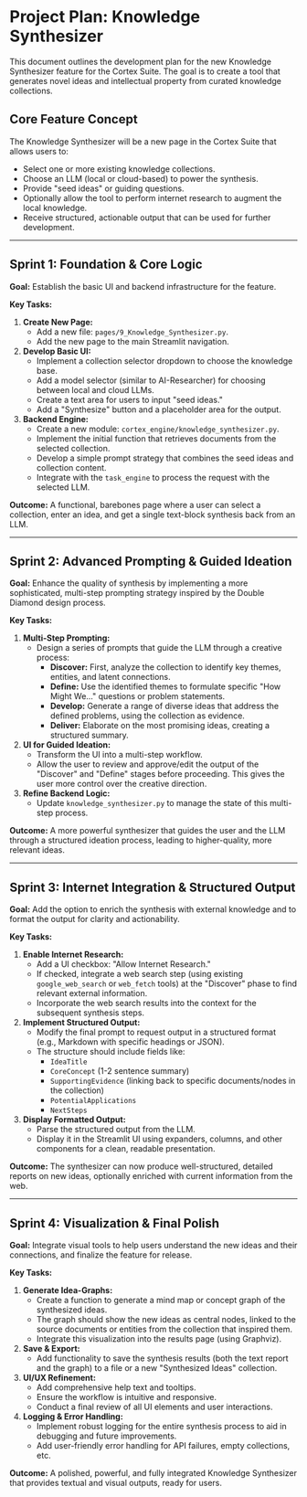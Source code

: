 # Project Plan: Knowledge Synthesizer

This document outlines the development plan for the new Knowledge Synthesizer feature for the Cortex Suite. The goal is to create a tool that generates novel ideas and intellectual property from curated knowledge collections.

## Core Feature Concept

The Knowledge Synthesizer will be a new page in the Cortex Suite that allows users to:
- Select one or more existing knowledge collections.
- Choose an LLM (local or cloud-based) to power the synthesis.
- Provide "seed ideas" or guiding questions.
- Optionally allow the tool to perform internet research to augment the local knowledge.
- Receive structured, actionable output that can be used for further development.

---

## Sprint 1: Foundation & Core Logic

**Goal:** Establish the basic UI and backend infrastructure for the feature.

**Key Tasks:**
1.  **Create New Page:**
    -   Add a new file: `pages/9_Knowledge_Synthesizer.py`.
    -   Add the new page to the main Streamlit navigation.
2.  **Develop Basic UI:**
    -   Implement a collection selector dropdown to choose the knowledge base.
    -   Add a model selector (similar to AI-Researcher) for choosing between local and cloud LLMs.
    -   Create a text area for users to input "seed ideas."
    -   Add a "Synthesize" button and a placeholder area for the output.
3.  **Backend Engine:**
    -   Create a new module: `cortex_engine/knowledge_synthesizer.py`.
    -   Implement the initial function that retrieves documents from the selected collection.
    -   Develop a simple prompt strategy that combines the seed ideas and collection content.
    -   Integrate with the `task_engine` to process the request with the selected LLM.

**Outcome:** A functional, barebones page where a user can select a collection, enter an idea, and get a single text-block synthesis back from an LLM.

---

## Sprint 2: Advanced Prompting & Guided Ideation

**Goal:** Enhance the quality of synthesis by implementing a more sophisticated, multi-step prompting strategy inspired by the Double Diamond design process.

**Key Tasks:**
1.  **Multi-Step Prompting:**
    -   Design a series of prompts that guide the LLM through a creative process:
        -   **Discover:** First, analyze the collection to identify key themes, entities, and latent connections.
        -   **Define:** Use the identified themes to formulate specific "How Might We..." questions or problem statements.
        -   **Develop:** Generate a range of diverse ideas that address the defined problems, using the collection as evidence.
        -   **Deliver:** Elaborate on the most promising ideas, creating a structured summary.
2.  **UI for Guided Ideation:**
    -   Transform the UI into a multi-step workflow.
    -   Allow the user to review and approve/edit the output of the "Discover" and "Define" stages before proceeding. This gives the user more control over the creative direction.
3.  **Refine Backend Logic:**
    -   Update `knowledge_synthesizer.py` to manage the state of this multi-step process.

**Outcome:** A more powerful synthesizer that guides the user and the LLM through a structured ideation process, leading to higher-quality, more relevant ideas.

---

## Sprint 3: Internet Integration & Structured Output

**Goal:** Add the option to enrich the synthesis with external knowledge and to format the output for clarity and actionability.

**Key Tasks:**
1.  **Enable Internet Research:**
    -   Add a UI checkbox: "Allow Internet Research."
    -   If checked, integrate a web search step (using existing `google_web_search` or `web_fetch` tools) at the "Discover" phase to find relevant external information.
    -   Incorporate the web search results into the context for the subsequent synthesis steps.
2.  **Implement Structured Output:**
    -   Modify the final prompt to request output in a structured format (e.g., Markdown with specific headings or JSON).
    -   The structure should include fields like:
        -   `IdeaTitle`
        -   `CoreConcept` (1-2 sentence summary)
        -   `SupportingEvidence` (linking back to specific documents/nodes in the collection)
        -   `PotentialApplications`
        -   `NextSteps`
3.  **Display Formatted Output:**
    -   Parse the structured output from the LLM.
    -   Display it in the Streamlit UI using expanders, columns, and other components for a clean, readable presentation.

**Outcome:** The synthesizer can now produce well-structured, detailed reports on new ideas, optionally enriched with current information from the web.

---

## Sprint 4: Visualization & Final Polish

**Goal:** Integrate visual tools to help users understand the new ideas and their connections, and finalize the feature for release.

**Key Tasks:**
1.  **Generate Idea-Graphs:**
    -   Create a function to generate a mind map or concept graph of the synthesized ideas.
    -   The graph should show the new ideas as central nodes, linked to the source documents or entities from the collection that inspired them.
    -   Integrate this visualization into the results page (using Graphviz).
2.  **Save & Export:**
    -   Add functionality to save the synthesis results (both the text report and the graph) to a file or a new "Synthesized Ideas" collection.
3.  **UI/UX Refinement:**
    -   Add comprehensive help text and tooltips.
    -   Ensure the workflow is intuitive and responsive.
    -   Conduct a final review of all UI elements and user interactions.
4.  **Logging & Error Handling:**
    -   Implement robust logging for the entire synthesis process to aid in debugging and future improvements.
    -   Add user-friendly error handling for API failures, empty collections, etc.

**Outcome:** A polished, powerful, and fully integrated Knowledge Synthesizer that provides textual and visual outputs, ready for users.
